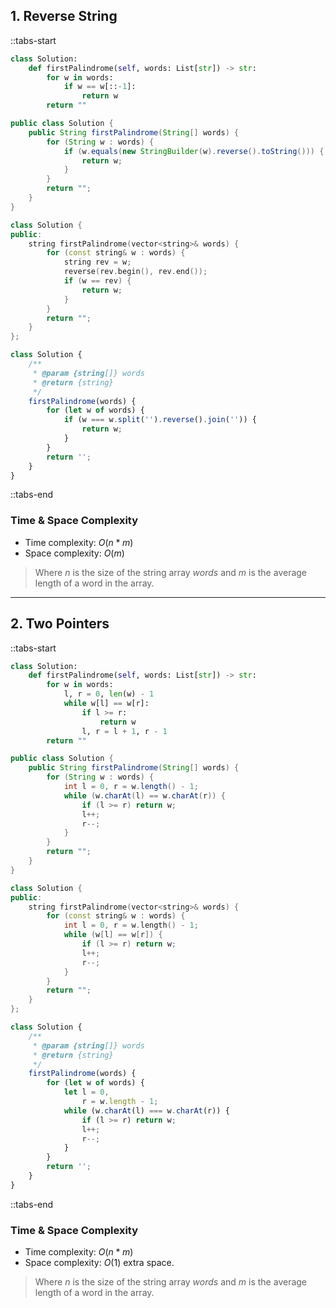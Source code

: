 ## 1. Reverse String

::tabs-start

```python
class Solution:
    def firstPalindrome(self, words: List[str]) -> str:
        for w in words:
            if w == w[::-1]:
                return w
        return ""
```

```java
public class Solution {
    public String firstPalindrome(String[] words) {
        for (String w : words) {
            if (w.equals(new StringBuilder(w).reverse().toString())) {
                return w;
            }
        }
        return "";
    }
}
```

```cpp
class Solution {
public:
    string firstPalindrome(vector<string>& words) {
        for (const string& w : words) {
            string rev = w;
            reverse(rev.begin(), rev.end());
            if (w == rev) {
                return w;
            }
        }
        return "";
    }
};
```

```javascript
class Solution {
    /**
     * @param {string[]} words
     * @return {string}
     */
    firstPalindrome(words) {
        for (let w of words) {
            if (w === w.split('').reverse().join('')) {
                return w;
            }
        }
        return '';
    }
}
```

::tabs-end

### Time & Space Complexity

- Time complexity: $O(n * m)$
- Space complexity: $O(m)$

> Where $n$ is the size of the string array $words$ and $m$ is the average length of a word in the array.

---

## 2. Two Pointers

::tabs-start

```python
class Solution:
    def firstPalindrome(self, words: List[str]) -> str:
        for w in words:
            l, r = 0, len(w) - 1
            while w[l] == w[r]:
                if l >= r:
                    return w
                l, r = l + 1, r - 1
        return ""
```

```java
public class Solution {
    public String firstPalindrome(String[] words) {
        for (String w : words) {
            int l = 0, r = w.length() - 1;
            while (w.charAt(l) == w.charAt(r)) {
                if (l >= r) return w;
                l++;
                r--;
            }
        }
        return "";
    }
}
```

```cpp
class Solution {
public:
    string firstPalindrome(vector<string>& words) {
        for (const string& w : words) {
            int l = 0, r = w.length() - 1;
            while (w[l] == w[r]) {
                if (l >= r) return w;
                l++;
                r--;
            }
        }
        return "";
    }
};
```

```javascript
class Solution {
    /**
     * @param {string[]} words
     * @return {string}
     */
    firstPalindrome(words) {
        for (let w of words) {
            let l = 0,
                r = w.length - 1;
            while (w.charAt(l) === w.charAt(r)) {
                if (l >= r) return w;
                l++;
                r--;
            }
        }
        return '';
    }
}
```

::tabs-end

### Time & Space Complexity

- Time complexity: $O(n * m)$
- Space complexity: $O(1)$ extra space.

> Where $n$ is the size of the string array $words$ and $m$ is the average length of a word in the array.
